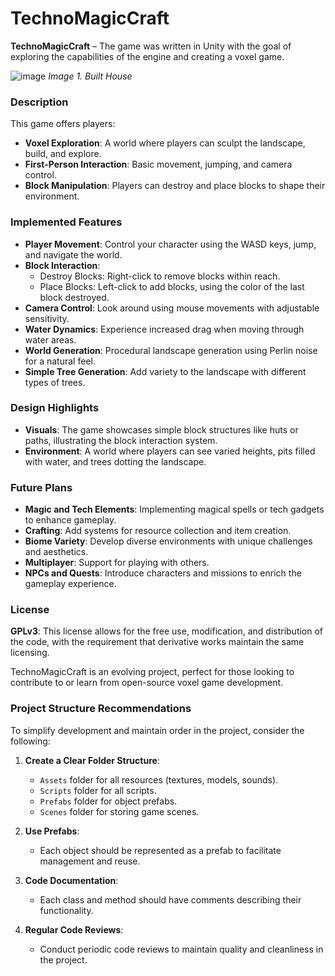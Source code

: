 # TechnoMagicCraft
**TechnoMagicСraft** – The game was written in Unity with the goal of exploring the capabilities of the engine and creating a voxel game.

![image](https://github.com/user-attachments/assets/1f6cd074-4b24-40a5-bf7a-cdaa79f905a1)
*Image 1. Built House*

### Description

This game offers players:

- **Voxel Exploration**: A world where players can sculpt the landscape, build, and explore.
- **First-Person Interaction**: Basic movement, jumping, and camera control.
- **Block Manipulation**: Players can destroy and place blocks to shape their environment.

### Implemented Features

- **Player Movement**: Control your character using the WASD keys, jump, and navigate the world.
- **Block Interaction**:
  - Destroy Blocks: Right-click to remove blocks within reach.
  - Place Blocks: Left-click to add blocks, using the color of the last block destroyed.
- **Camera Control**: Look around using mouse movements with adjustable sensitivity.
- **Water Dynamics**: Experience increased drag when moving through water areas.
- **World Generation**: Procedural landscape generation using Perlin noise for a natural feel.
- **Simple Tree Generation**: Add variety to the landscape with different types of trees.

### Design Highlights

- **Visuals**: The game showcases simple block structures like huts or paths, illustrating the block interaction system.
- **Environment**: A world where players can see varied heights, pits filled with water, and trees dotting the landscape.

### Future Plans

- **Magic and Tech Elements**: Implementing magical spells or tech gadgets to enhance gameplay.
- **Crafting**: Add systems for resource collection and item creation.
- **Biome Variety**: Develop diverse environments with unique challenges and aesthetics.
- **Multiplayer**: Support for playing with others.
- **NPCs and Quests**: Introduce characters and missions to enrich the gameplay experience.

### License

**GPLv3**: This license allows for the free use, modification, and distribution of the code, with the requirement that derivative works maintain the same licensing.

TechnoMagicCraft is an evolving project, perfect for those looking to contribute to or learn from open-source voxel game development.

### Project Structure Recommendations

To simplify development and maintain order in the project, consider the following:

1. **Create a Clear Folder Structure**:
   - `Assets` folder for all resources (textures, models, sounds).
   - `Scripts` folder for all scripts.
   - `Prefabs` folder for object prefabs.
   - `Scenes` folder for storing game scenes.

2. **Use Prefabs**:
   - Each object should be represented as a prefab to facilitate management and reuse.

3. **Code Documentation**:
   - Each class and method should have comments describing their functionality.

4. **Regular Code Reviews**:
   - Conduct periodic code reviews to maintain quality and cleanliness in the project.
